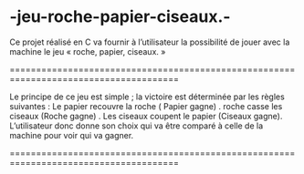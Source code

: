# -jeu-roche-papier-ciseaux.-
Ce projet réalisé en C va fournir à l’utilisateur la possibilité de jouer avec la machine le jeu « roche, papier, ciseaux. »

======================================================================================

Le principe de ce jeu est simple ; la victoire est déterminée par les règles suivantes :
                     Le papier recouvre la roche ( Papier gagne) .
                     roche casse les ciseaux (Roche gagne) .
                     Les ciseaux coupent le papier (Ciseaux gagne).
                     L’utilisateur donc donne son choix qui va être comparé à celle de la machine pour voir qui va gagner.
                     
======================================================================================

